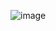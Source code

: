 ![image](https://github.com/Nur-Adnan/BitCoin_Calculator/assets/56475820/c6ee9513-8ef4-41ff-8e17-380433ecd0e6)
